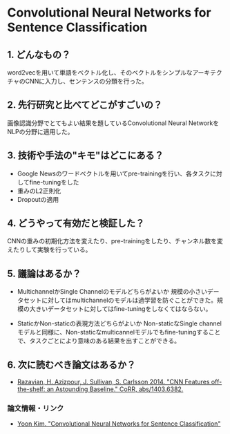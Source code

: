 # Convolutional Neural Networks for Sentence Classification

## 1. どんなもの？

word2vecを用いて単語をベクトル化し、そのベクトルをシンプルなアーキテクチャのCNNに入力し、センテンスの分類を行った。

## 2. 先行研究と比べてどこがすごいの？

画像認識分野でとてもよい結果を題しているConvolutional Neural NetworkをNLPの分野に適用した。

## 3. 技術や手法の"キモ"はどこにある？

* Google Newsのワードベクトルを用いてpre-trainingを行い、各タスクに対してfine-tuningをした
* 重みのL2正則化
* Dropoutの適用

## 4. どうやって有効だと検証した？

CNNの重みの初期化方法を変えたり、pre-trainingをしたり、チャンネル数を変えたりして実験を行っている。

## 5. 議論はあるか？

* MultichannelかSingle Channelのモデルどちらがよいか
  規模の小さいデータセットに対してはmultichannelのモデルは過学習を防ぐことができた。規模の大きいデータセットに対してはfine-tuningをしなくてはならない。
  
* StaticかNon-staticの表現方法どちらがよいか
  Non-staticなSingle channelモデルと同様に、Non-staticなmulticannelモデルでもfine-tuningすることで、タスクごとにより意味のある結果を出すことができる。
  
  
## 6. 次に読むべき論文はあるか？

* [Razavian, H. Azizpour, J. Sullivan, S. Carlsson 2014. "CNN Features off-the-shelf: an Astounding Baseline." CoRR, abs/1403.6382.](https://arxiv.org/abs/1403.6382)

### 論文情報・リンク

* [Yoon Kim. "Convolutional Neural Networks for Sentence Classification"](https://arxiv.org/abs/1408.5882) 

